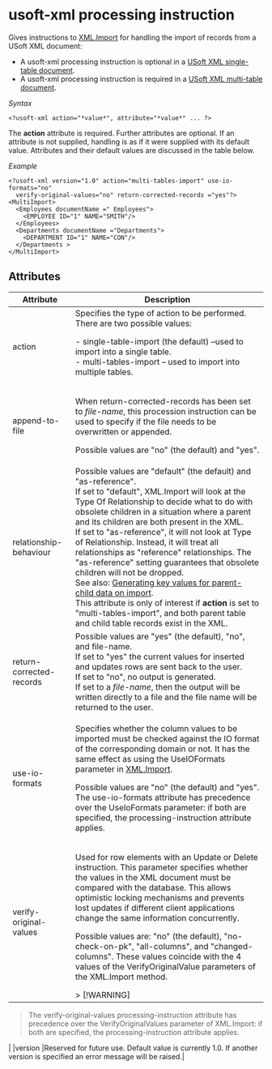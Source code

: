 # usoft-xml processing instruction

Gives instructions to [XML.Import](/docs/Extensions/XML%20internal%20component/XMLImport.md) for handling the import of records from a USoft XML document:

- A usoft-xml processing instruction is optional in a [USoft XML single-table document](/docs/Repositories/USoft%20XML%20formats/XML%20singletable%20document%20format.md).
- A usoft-xml processing instruction is required in a [USoft XML multi-table document](/docs/Repositories/USoft%20XML%20formats/XML%20multitable%20document%20format.md).

*Syntax*

```
<?usoft-xml action="*value*", attribute="*value*" ... ?>
```

The **action** attribute is required. Further attributes are optional. If an attribute is not supplied, handling is as if it were supplied with its default value. Attributes and their default values are discussed in the table below.

*Example*

```language-xml
<?usoft-xml version="1.0" action="multi-tables-import" use-io-formats="no"
  verify-original-values="no" return-corrected-records ="yes"?>
<MultiImport>
  <Employees documentName =" Employees">
    <EMPLOYEE ID="1" NAME="SMITH"/>
  </Employees>
  <Departments documentName ="Departments">
    <DEPARTMENT ID="1" NAME="CON"/>
  </Departments >
</MultiImport>
```

## Attributes

|**Attribute**|**Description**|
|--------|--------|
|action  |Specifies the type of action to be performed. There are two possible values:			<p>- single-table-import (the default) –used to import into a single table.<br/>- multi-tables-import – used to import into multiple tables.<br/></p>|
|append-to-file|<p>When return-corrected-records has been set to *file-name*, this procession instruction can be used to specify if the file needs to be overwritten or appended.</p><p>Possible values are "no" (the default) and "yes".</p>|
|relationship-behaviour|Possible values are "default" (the default) and "as-reference".<br/>			If set to "default", XML.Import will look at the Type Of Relationship to decide what to do with obsolete children in a situation where a parent and its children are both present in the XML.<br/>			If set to "as-reference", it will not look at Type of Relationship. Instead, it will treat all relationships as "reference" relationships. The "as-reference" setting guarantees that obsolete children will not be dropped.<br/>			See also: [Generating key values for parent-child data on import](/docs/Repositories/Data%20flow%20control%20with%20XML%20or%20JSON/Generating%20key%20values%20for%20parentchild%20data%20on%20import.md).<br/>			This attribute is only of interest if **action** is set to "multi-tables-import", and both parent table and child table records exist in the XML.|
|return-corrected-records|Possible values are "yes" (the default), "no", and file-name.<br/>			If set to "yes" the current values for inserted and updates rows are sent back to the user.<br/>			If set to "no", no output is generated.<br/>			If set to a *file-name*, then the output will be written directly to a file and the file name will be returned to the user.|
|use-io-formats|<p>Specifies whether the column values to be imported must be checked against the IO format of the corresponding domain or not. It has the same effect as using the UseIOFormats parameter in [XML.Import](/docs/Extensions/XML%20internal%20component/XMLImport.md).</p><p>Possible values are "no" (the default) and "yes". The use-io-formats attribute has precedence over the UseIoFormats parameter: if both are specified, the processing-instruction attribute applies.</p>|
|verify-original-values|<p>Used for row elements with an Update or Delete instruction. This parameter specifies whether the values in the XML document must be compared with the database. This allows optimistic locking mechanisms and prevents lost updates if different client applications change the same information concurrently.</p><p>Possible values are: "no" (the default), "no-check-on-pk", "all-columns", and "changed-columns". These values coincide with the 4 values of the VerifyOriginalValue parameters of the XML.Import method.</p>> [!WARNING]
> The verify-original-values processing-instruction attribute has precedence over the VerifyOriginalValues parameter of XML.Import: if both are specified, the processing-instruction attribute applies.

|
|version |Reserved for future use. Default value is currently 1.0. If another version is specified an error message will be raised.|



 